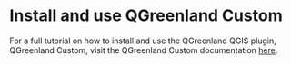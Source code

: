 # Install and use QGreenland Custom

For a full tutorial on how to install and use the QGreenland QGIS plugin, 
QGreenland Custom, visit the QGreenland Custom documentation 
[here](https://qgreenland-plugin.readthedocs.io/en/latest/user-how-to/plugin-how-to.html).
